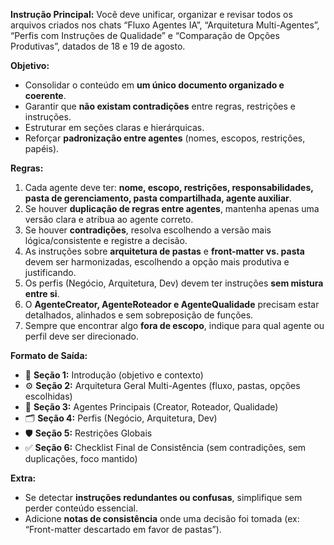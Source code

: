 
**Instrução Principal:**
Você deve unificar, organizar e revisar todos os arquivos criados nos chats “Fluxo Agentes IA”, “Arquitetura Multi-Agentes”, “Perfis com Instruções de Qualidade” e “Comparação de Opções Produtivas”, datados de 18 e 19 de agosto.

**Objetivo:**

* Consolidar o conteúdo em **um único documento organizado e coerente**.
* Garantir que **não existam contradições** entre regras, restrições e instruções.
* Estruturar em seções claras e hierárquicas.
* Reforçar **padronização entre agentes** (nomes, escopos, restrições, papéis).

**Regras:**

1. Cada agente deve ter: **nome, escopo, restrições, responsabilidades, pasta de gerenciamento, pasta compartilhada, agente auxiliar**.
2. Se houver **duplicação de regras entre agentes**, mantenha apenas uma versão clara e atribua ao agente correto.
3. Se houver **contradições**, resolva escolhendo a versão mais lógica/consistente e registre a decisão.
4. As instruções sobre **arquitetura de pastas** e **front-matter vs. pasta** devem ser harmonizadas, escolhendo a opção mais produtiva e justificando.
5. Os perfis (Negócio, Arquitetura, Dev) devem ter instruções **sem mistura entre si**.
6. O **AgenteCreator, AgenteRoteador e AgenteQualidade** precisam estar detalhados, alinhados e sem sobreposição de funções.
7. Sempre que encontrar algo **fora de escopo**, indique para qual agente ou perfil deve ser direcionado.

**Formato de Saída:**

* 📑 **Seção 1:** Introdução (objetivo e contexto)
* ⚙️ **Seção 2:** Arquitetura Geral Multi-Agentes (fluxo, pastas, opções escolhidas)
* 🤖 **Seção 3:** Agentes Principais (Creator, Roteador, Qualidade)
* 🗂️ **Seção 4:** Perfis (Negócio, Arquitetura, Dev)
* 🛡️ **Seção 5:** Restrições Globais
* ✅ **Seção 6:** Checklist Final de Consistência (sem contradições, sem duplicações, foco mantido)

**Extra:**

* Se detectar **instruções redundantes ou confusas**, simplifique sem perder conteúdo essencial.
* Adicione **notas de consistência** onde uma decisão foi tomada (ex: “Front-matter descartado em favor de pastas”).
